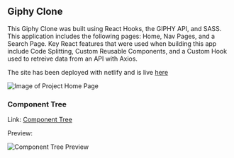 ## Giphy Clone

This Giphy Clone was built using React Hooks, the GIPHY API, and SASS. This application includes the following pages: Home, Nav Pages, and a Search Page. Key React features that were used when building this app include Code Splitting, Custom Reusable Components, and a Custom Hook used to retreive data from an API with Axios.

The site has been deployed with netlify and is live [here](https://thirsty-galileo-e135d3.netlify.app/)

![Image of Project Home Page](https://i.ibb.co/kGPMpLW/Screen-Shot-2020-11-03-at-10-47-47-PM.png)

### Component Tree

Link: [Component Tree](https://app.diagrams.net/#G13BROVWobErLl29by_B5SP98B3y4Zh0BG)

Preview: 

![Component Tree Preview](https://i.ibb.co/BG9QW5g/Screenshot-5.png)
